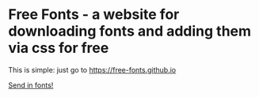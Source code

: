 # Free Fonts - a website for downloading fonts and adding them via css for free

This is simple: just go to https://free-fonts.github.io

<a href="mailto:freefonts@mailsire.com?subject=New%20font&body=Attached%20is%20a%20font%20I%20have.">Send in fonts!</a>
